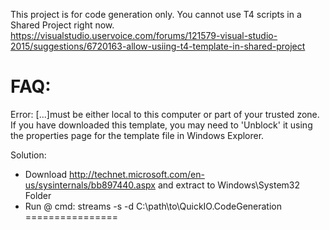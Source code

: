 ﻿This project is for code generation only. You cannot use T4 scripts in a Shared Project right now.
https://visualstudio.uservoice.com/forums/121579-visual-studio-2015/suggestions/6720163-allow-usiing-t4-template-in-shared-project

FAQ:
================
Error: [...]must be either local to this computer or part of your trusted zone.
       If you have downloaded this template, you may need to 'Unblock' it using the properties page for the template file in Windows Explorer.

Solution: 
- Download http://technet.microsoft.com/en-us/sysinternals/bb897440.aspx and extract to Windows\System32 Folder
- Run @ cmd: streams -s -d C:\path\to\QuickIO.CodeGeneration
================